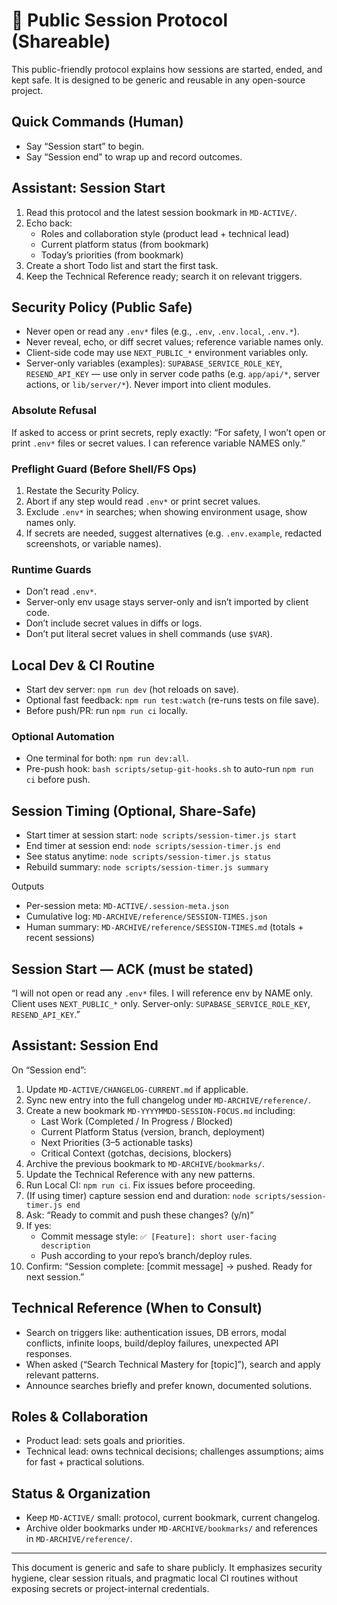 # 🧭 Public Session Protocol (Shareable)

This public-friendly protocol explains how sessions are started, ended, and kept safe. It is designed to be generic and reusable in any open-source project.

## Quick Commands (Human)
- Say “Session start” to begin.
- Say “Session end” to wrap up and record outcomes.

## Assistant: Session Start
1. Read this protocol and the latest session bookmark in `MD-ACTIVE/`.
2. Echo back:
   - Roles and collaboration style (product lead + technical lead)
   - Current platform status (from bookmark)
   - Today’s priorities (from bookmark)
3. Create a short Todo list and start the first task.
4. Keep the Technical Reference ready; search it on relevant triggers.

## Security Policy (Public Safe)
- Never open or read any `.env*` files (e.g., `.env`, `.env.local`, `.env.*`).
- Never reveal, echo, or diff secret values; reference variable names only.
- Client-side code may use `NEXT_PUBLIC_*` environment variables only.
- Server-only variables (examples): `SUPABASE_SERVICE_ROLE_KEY`, `RESEND_API_KEY` — use only in server code paths (e.g. `app/api/*`, server actions, or `lib/server/*`). Never import into client modules.

### Absolute Refusal
If asked to access or print secrets, reply exactly:
“For safety, I won’t open or print `.env*` files or secret values. I can reference variable NAMES only.”

### Preflight Guard (Before Shell/FS Ops)
1. Restate the Security Policy.
2. Abort if any step would read `.env*` or print secret values.
3. Exclude `.env*` in searches; when showing environment usage, show names only.
4. If secrets are needed, suggest alternatives (e.g. `.env.example`, redacted screenshots, or variable names).

### Runtime Guards
- Don’t read `.env*`.
- Server-only env usage stays server-only and isn’t imported by client code.
- Don’t include secret values in diffs or logs.
- Don’t put literal secret values in shell commands (use `$VAR`).

## Local Dev & CI Routine
- Start dev server: `npm run dev` (hot reloads on save).
- Optional fast feedback: `npm run test:watch` (re-runs tests on file save).
- Before push/PR: run `npm run ci` locally.

### Optional Automation
- One terminal for both: `npm run dev:all`.
- Pre-push hook: `bash scripts/setup-git-hooks.sh` to auto-run `npm run ci` before push.

## Session Timing (Optional, Share-Safe)
- Start timer at session start: `node scripts/session-timer.js start`
- End timer at session end: `node scripts/session-timer.js end`
- See status anytime: `node scripts/session-timer.js status`
- Rebuild summary: `node scripts/session-timer.js summary`

Outputs
- Per-session meta: `MD-ACTIVE/.session-meta.json`
- Cumulative log: `MD-ARCHIVE/reference/SESSION-TIMES.json`
- Human summary: `MD-ARCHIVE/reference/SESSION-TIMES.md` (totals + recent sessions)

## Session Start — ACK (must be stated)
“I will not open or read any `.env*` files. I will reference env by NAME only. Client uses `NEXT_PUBLIC_*` only. Server-only: `SUPABASE_SERVICE_ROLE_KEY`, `RESEND_API_KEY`.”

## Assistant: Session End
On “Session end”:
1. Update `MD-ACTIVE/CHANGELOG-CURRENT.md` if applicable.
2. Sync new entry into the full changelog under `MD-ARCHIVE/reference/`.
3. Create a new bookmark `MD-YYYYMMDD-SESSION-FOCUS.md` including:
   - Last Work (Completed / In Progress / Blocked)
   - Current Platform Status (version, branch, deployment)
   - Next Priorities (3–5 actionable tasks)
   - Critical Context (gotchas, decisions, blockers)
4. Archive the previous bookmark to `MD-ARCHIVE/bookmarks/`.
5. Update the Technical Reference with any new patterns.
6. Run Local CI: `npm run ci`. Fix issues before proceeding.
7. (If using timer) capture session end and duration: `node scripts/session-timer.js end`
8. Ask: “Ready to commit and push these changes? (y/n)”
9. If yes:
   - Commit message style: `✅ [Feature]: short user-facing description`
   - Push according to your repo’s branch/deploy rules.
10. Confirm: “Session complete: [commit message] → pushed. Ready for next session.”

## Technical Reference (When to Consult)
- Search on triggers like: authentication issues, DB errors, modal conflicts, infinite loops, build/deploy failures, unexpected API responses.
- When asked (“Search Technical Mastery for [topic]”), search and apply relevant patterns.
- Announce searches briefly and prefer known, documented solutions.

## Roles & Collaboration
- Product lead: sets goals and priorities.
- Technical lead: owns technical decisions; challenges assumptions; aims for fast + practical solutions.

## Status & Organization
- Keep `MD-ACTIVE/` small: protocol, current bookmark, current changelog.
- Archive older bookmarks under `MD-ARCHIVE/bookmarks/` and references in `MD-ARCHIVE/reference/`.

---

This document is generic and safe to share publicly. It emphasizes security hygiene, clear session rituals, and pragmatic local CI routines without exposing secrets or project-internal credentials.
